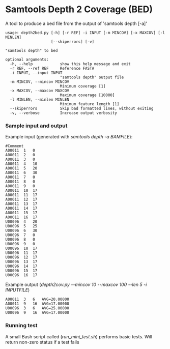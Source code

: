 # Samtools Depth 2 Coverage (BED)

A tool to produce a bed file from the output of 'samtools depth [-a]'

```
usage: depth2bed.py [-h] [-r REF] -i INPUT [-m MINCOV] [-x MAXCOV] [-l MINLEN]
                    [--skiperrors] [-v]

"samtools depth" to bed

optional arguments:
  -h, --help            show this help message and exit
  -r REF, --ref REF     Reference FASTA
  -i INPUT, --input INPUT
                        "samtools depth" output file
  -m MINCOV, --mincov MINCOV
                        Minimum coverage [1]
  -x MAXCOV, --maxcov MAXCOV
                        Maximum coverage [10000]
  -l MINLEN, --minlen MINLEN
                        Minimum feature length [1]
  --skiperrors          Skip bad formatted lines, without exiting
  -v, --verbose         Increase output verbosity

```

### Sample input and output

Example input (generated with _samtools depth -a BAMFILE_):
```
#Comment
A00011	1	0
A00011	2	0
A00011	3	0
A00011	4	10
A00011	5	20
A00011	6	30
A00011	7	0
A00011	8	0
A00011	9	0
A00011	10	17
A00011	11	17
A00011	12	17
A00011	13	17
A00011	14	17
A00011	15	17
A00011	16	17
U00096	4	20
U00096	5	25
U00096	6	30
U00096	7	0
U00096	8	0
U00096	9	0
U00096	10	17
U00096	11	17
U00096	12	17
U00096	13	17
U00096	14	17
U00096	15	17
U00096	16	17
```

Example output (_depth2cov.py --mincov 10 --maxcov 100 --len 5 -i INPUTFILE_)
```
A00011	3	6	AVG=20.00000
A00011	9	16	AVG=17.00000
U00096	3	6	AVG=25.00000
U00096	9	16	AVG=17.00000
```

### Running test

A small Bash script called (*run_mini_test.sh*) performs basic tests. Will return non-zero status if a test fails
